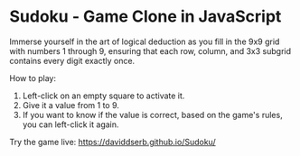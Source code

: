 # Sudoku - Game Clone in JavaScript

Immerse yourself in the art of logical deduction as you fill in the 9x9 grid with numbers 1 through 9, ensuring that each row, column, and 3x3 subgrid contains every digit exactly once.

How to play:
1. Left-click on an empty square to activate it.
2. Give it a value from 1 to 9.
3. If you want to know if the value is correct, based on the game's rules, you can left-click it again.

Try the game live: https://daviddserb.github.io/Sudoku/
